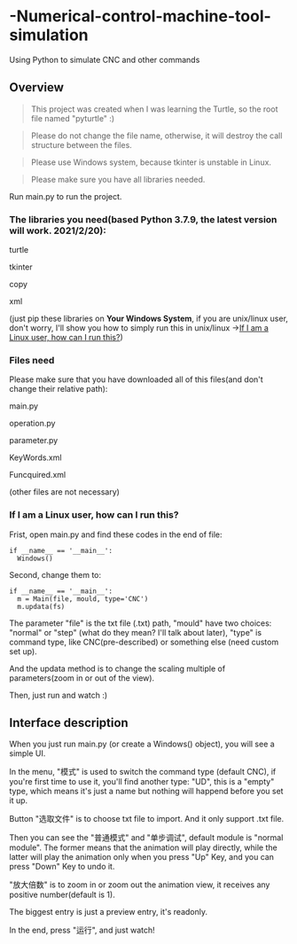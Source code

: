 # -Numerical-control-machine-tool-simulation
Using Python to simulate CNC and other commands

## Overview

> This project was created when I was learning the Turtle, so the root file named "pyturtle" :)

> Please do not change the file name, otherwise, it will destroy the call structure between the files. 

> Please use Windows system, because tkinter is unstable in Linux.

> Please make sure you have all libraries needed.

Run main.py to run the project.

### The libraries you need(based Python 3.7.9, the latest version will work. 2021/2/20):

turtle

tkinter

copy

xml

(just pip these libraries on __Your Windows System__, if you are unix/linux user, don't worry, I'll show you how to simply run this in unix/linux ->[If I am a Linux user, how can I run this?](#1))

### Files need

Please make sure that you have downloaded all of this files(and don't change their relative path):

main.py

operation.py

parameter.py

KeyWords.xml

Funcquired.xml

(other files are not necessary)

<h3 id="1">
If I am a Linux user, how can I run this?
</h3>
 
Frist, open main.py and find these codes in the end of file:

    if __name__ == '__main__':
      Windows()

Second, change them to:

    if __name__ == '__main__':
      m = Main(file, mould, type='CNC')
      m.updata(fs)
      
The parameter "file" is the txt file (.txt) path, "mould" have two choices: "normal" or "step" (what do they mean? I'll talk about later), "type" is command type, like CNC(pre-described) or something else (need custom set up).

And the updata method is to change the scaling multiple of parameters(zoom in or out of the view).

Then, just run and watch :)

## Interface description

When you just run main.py (or create a Windows() object), you will see a simple UI.

In the menu, "模式" is used to switch the command type (default CNC), if you're first time to use it, you'll find another type: "UD", this is a "empty" type, which means it's just a name but nothing will happend before you set it up.

Button "选取文件" is to choose txt file to import. And it only support .txt file.

Then you can see the "普通模式" and "单步调试", default module is "normal module". The former means that the animation will play directly, while the latter will play the animation only when you press "Up" Key, and you can press "Down" Key to undo it.

"放大倍数" is to zoom in or zoom out the animation view, it receives any positive number(default is 1).

The biggest entry is just a preview entry, it's readonly.

In the end, press "运行", and just watch!
